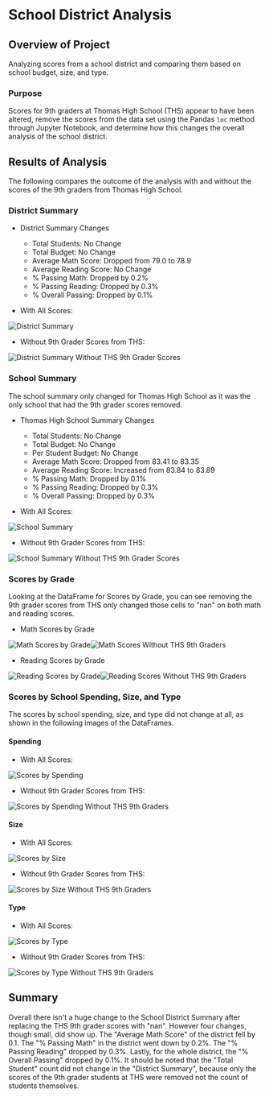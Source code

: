 
# School District Analysis

## Overview of Project

Analyzing scores from a school district and comparing them based on school budget, size, and type.

### Purpose

Scores for 9th graders at Thomas High School (THS) appear to have been altered, remove the scores from the data set using the Pandas `loc` method through Jupyter Notebook, and determine how this changes the overall analysis of the school district.

## Results of Analysis

The following compares the outcome of the analysis with and without the scores of the 9th graders from Thomas High School.

### District Summary

* District Summary Changes
    - Total Students: No Change
    - Total Budget: No Change
    - Average Math Score: Dropped from 79.0 to 78.9
    - Average Reading Score: No Change
    - % Passing Math: Dropped by 0.2%
    - % Passing Reading: Dropped by 0.3%
    - % Overall Passing: Dropped by 0.1%

* With All Scores:

![District Summary](https://github.com/psidhu42/school-district-analysis/blob/main/resources/district_summary.PNG)

* Without 9th Grader Scores from THS:

![District Summary Without THS 9th Grader Scores](https://github.com/psidhu42/school-district-analysis/blob/main/resources/district_summary_altered.PNG)

### School Summary

The school summary only changed for Thomas High School as it was the only school that had the 9th grader scores removed.

* Thomas High School Summary Changes
    - Total Students: No Change
    - Total Budget: No Change
    - Per Student Budget: No Change
    - Average Math Score: Dropped from 83.41 to 83.35
    - Average Reading Score: Increased from 83.84 to 83.89
    - % Passing Math: Dropped by 0.1%
    - % Passing Reading: Dropped by 0.3%
    - % Overall Passing: Dropped by 0.3%

* With All Scores:

![School Summary](https://github.com/psidhu42/school-district-analysis/blob/main/resources/school_summary.PNG)

* Without 9th Grader Scores from THS:

![School Summary Without THS 9th Grader Scores](https://github.com/psidhu42/school-district-analysis/blob/main/resources/school_summary_altered.PNG)

### Scores by Grade

Looking at the DataFrame for Scores by Grade, you can see removing the 9th grader scores from THS only changed those cells to "nan" on both math and reading scores.

* Math Scores by Grade

![Math Scores by Grade](https://github.com/psidhu42/school-district-analysis/blob/main/resources/math_scores_by_grade.PNG)![Math Scores Without THS 9th Graders](https://github.com/psidhu42/school-district-analysis/blob/main/resources/math_scores_by_grade_altered.PNG)

* Reading Scores by Grade

![Reading Scores by Grade](https://github.com/psidhu42/school-district-analysis/blob/main/resources/reading_scores_by_grade.PNG)![Reading Scores Without THS 9th Graders](https://github.com/psidhu42/school-district-analysis/blob/main/resources/reading_scores_by_grade_altered.PNG)

### Scores by School Spending, Size, and Type

The scores by school spending, size, and type did not change at all, as shown in the following images of the DataFrames.

#### Spending

* With All Scores:

![Scores by Spending](https://github.com/psidhu42/school-district-analysis/blob/main/resources/scores_by_spending.PNG)

* Without 9th Grader Scores from THS:

![Scores by Spending Without THS 9th Graders](https://github.com/psidhu42/school-district-analysis/blob/main/resources/scores_by_spending_altered.PNG)

#### Size

* With All Scores:

![Scores by Size](https://github.com/psidhu42/school-district-analysis/blob/main/resources/scores_by_size.PNG)

* Without 9th Grader Scores from THS:

![Scores by Size Without THS 9th Graders](https://github.com/psidhu42/school-district-analysis/blob/main/resources/scores_by_size_altered.PNG)

#### Type

* With All Scores:

![Scores by Type](https://github.com/psidhu42/school-district-analysis/blob/main/resources/scores_by_type.PNG)

* Without 9th Grader Scores from THS:

![Scores by Type Without THS 9th Graders](https://github.com/psidhu42/school-district-analysis/blob/main/resources/scores_by_type_altered.PNG)

## Summary

Overall there isn't a huge change to the School District Summary after replacing the THS 9th grader scores with "nan". However four changes, though small, did show up. The "Average Math Score" of the district fell by 0.1. The "% Passing Math" in the district went down by 0.2%. The "% Passing Reading" dropped by 0.3%. Lastly, for the whole district, the "% Overall Passing" dropped by 0.1%. It should be noted that the "Total Student" count did not change in the "District Summary", because only the scores of the 9th grader students at THS were removed not the count of students themselves.